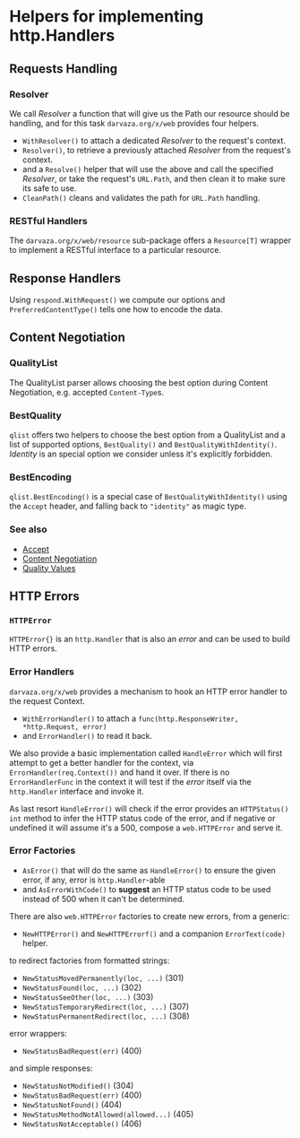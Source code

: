 # Helpers for implementing http.Handlers

## Requests Handling

### Resolver

We call _Resolver_ a function that will give us the Path our resource should be handling,
and for this task `darvaza.org/x/web` provides four helpers.

* `WithResolver()` to attach a dedicated _Resolver_ to the request's context.
* `Resolver()`, to retrieve a previously attached _Resolver_ from the request's context.
* and a `Resolve()` helper that will use the above and call the specified _Resolver_, or
  take the request's `URL.Path`, and then clean it to make sure its safe to use.
* `CleanPath()` cleans and validates the path for `URL.Path` handling.

### RESTful Handlers

The `darvaza.org/x/web/resource` sub-package offers a `Resource[T]` wrapper to
implement a RESTful interface to a particular resource.

## Response Handlers

Using `respond.WithRequest()` we compute our options and `PreferredContentType()`
tells one how to encode the data.

## Content Negotiation

### QualityList

The QualityList parser allows choosing the best option during Content Negotiation, e.g. accepted `Content-Type`s.

### BestQuality

`qlist` offers two helpers to choose the best option from a QualityList and a list of
supported options, `BestQuality()` and `BestQualityWithIdentity()`. _Identity_ is an special
option we consider unless it's explicitly forbidden.

### BestEncoding

`qlist.BestEncoding()` is a special case of `BestQualityWithIdentity()` using the `Accept`
header, and falling back to `"identity"` as magic type.

### See also

* [Accept](https://developer.mozilla.org/en-US/docs/Web/HTTP/Headers/Accept)
* [Content Negotiation](https://developer.mozilla.org/en-US/docs/Web/HTTP/Content_negotiation)
* [Quality Values](https://developer.mozilla.org/en-US/docs/Glossary/Quality_values)

## HTTP Errors

### `HTTPError`

`HTTPError{}` is an `http.Handler` that is also an _error_ and can be used to build HTTP errors.

### Error Handlers

`darvaza.org/x/web` provides a mechanism to hook an HTTP error handler to the request Context.

* `WithErrorHandler()` to attach a `func(http.ResponseWriter, *http.Request, error)`
* and `ErrorHandler()` to read it back.

We also provide a basic implementation called `HandleError` which will first attempt
to get a better handler for the context, via `ErrorHandler(req.Context())` and hand it over.
If there is no `ErrorHandlerFunc` in the context it will test if the _error_
itself via the `http.Handler` interface and invoke it.

As last resort `HandleError()` will check if the error provides an `HTTPStatus() int` method
to infer the HTTP status code of the error, and if negative or undefined it will assume
it's a 500, compose a `web.HTTPError` and serve it.

### Error Factories

* `AsError()` that will do the same as `HandleError()` to ensure the given error, if any,
  error is `http.Handler`-able
* and `AsErrorWithCode()` to **suggest** an HTTP status code to be used instead of 500
  when it can't be determined.

There are also `web.HTTPError` factories to create new errors, from a generic:

* `NewHTTPError()` and `NewHTTPErrorf()` and a companion `ErrorText(code)` helper.

to redirect factories from formatted strings:

* `NewStatusMovedPermanently(loc, ...)` (301)
* `NewStatusFound(loc, ...)` (302)
* `NewStatusSeeOther(loc, ...)` (303)
* `NewStatusTemporaryRedirect(loc, ...)` (307)
* `NewStatusPermanentRedirect(loc, ...)` (308)

error wrappers:

* `NewStatusBadRequest(err)` (400)

and simple responses:

* `NewStatusNotModified()` (304)
* `NewStatusBadRequest(err)` (400)
* `NewStatusNotFound()` (404)
* `NewStatusMethodNotAllowed(allowed...)` (405)
* `NewStatusNotAcceptable()` (406)
